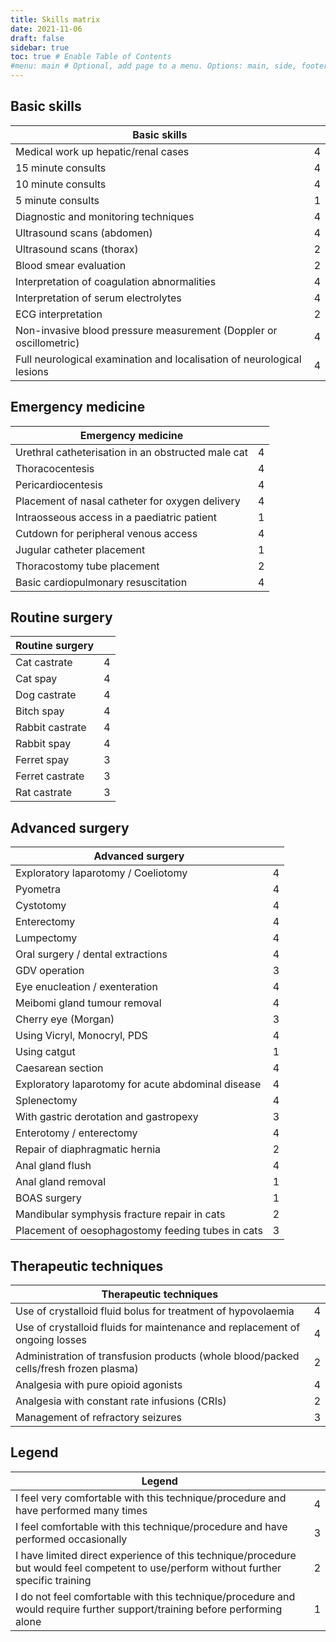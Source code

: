 ```yaml
---
title: Skills matrix
date: 2021-11-06
draft: false
sidebar: true
toc: true # Enable Table of Contents
#menu: main # Optional, add page to a menu. Options: main, side, footer
---
```

## Basic skills
| Basic skills                                                                                                                           |   |
| -------------------------------------------------------------------------------------------------------------------------------------- | - |
| Medical work up hepatic/renal cases                                                                                                    | 4 |
| 15 minute consults                                                                                                                     | 4 |
| 10 minute consults                                                                                                                     | 4 |
| 5 minute consults                                                                                                                      | 1 |
| Diagnostic and monitoring techniques                                                                                                   | 4 |
| Ultrasound scans (abdomen)                                                                                                             | 4 |
| Ultrasound scans (thorax)                                                                                                              | 2 |
| Blood smear evaluation                                                                                                                 | 2 |
| Interpretation of coagulation abnormalities                                                                                            | 4 |
| Interpretation of serum electrolytes                                                                                                   | 4 |
| ECG interpretation                                                                                                                     | 2 |
| Non-invasive blood pressure measurement (Doppler or oscillometric)                                                                     | 4 |
| Full neurological examination and localisation of neurological lesions                                                                 | 4 |

## Emergency medicine
| Emergency medicine                                                                                                                     |   |
| -------------------------------------------------------------------------------------------------------------------------------------- | - |
| Urethral catheterisation in an obstructed male cat                                                                                     | 4 |
| Thoracocentesis                                                                                                                        | 4 |
| Pericardiocentesis                                                                                                                     | 4 |
| Placement of nasal catheter for oxygen delivery                                                                                        | 4 |
| Intraosseous access in a paediatric patient                                                                                            | 1 |
| Cutdown for peripheral venous access                                                                                                   | 4 |
| Jugular catheter placement                                                                                                             | 1 |
| Thoracostomy tube placement                                                                                                            | 2 |
| Basic cardiopulmonary resuscitation                                                                                                    | 4 |

## Routine surgery
| Routine surgery                                                                                                                        |   |
| -------------------------------------------------------------------------------------------------------------------------------------- | - |
| Cat castrate                                                                                                                           | 4 |
| Cat spay                                                                                                                               | 4 |
| Dog castrate                                                                                                                           | 4 |
| Bitch spay                                                                                                                             | 4 |
| Rabbit castrate                                                                                                                        | 4 |
| Rabbit spay                                                                                                                            | 4 |
| Ferret spay                                                                                                                            | 3 |
| Ferret castrate                                                                                                                        | 3 |
| Rat castrate                                                                                                                           | 3 |

## Advanced surgery
| Advanced surgery                                                                                                                       |   |
| -------------------------------------------------------------------------------------------------------------------------------------- | - |
| Exploratory laparotomy / Coeliotomy                                                                                                    | 4 |
| Pyometra                                                                                                                               | 4 |
| Cystotomy                                                                                                                              | 4 |
| Enterectomy                                                                                                                            | 4 |
| Lumpectomy                                                                                                                             | 4 |
| Oral surgery / dental extractions                                                                                                      | 4 |
| GDV operation                                                                                                                          | 3 |
| Eye enucleation  / exenteration                                                                                                        | 4 |
| Meibomi gland tumour removal                                                                                                           | 4 |
| Cherry eye (Morgan)                                                                                                                    | 3 |
| Using Vicryl, Monocryl, PDS                                                                                                            | 4 |
| Using catgut                                                                                                                           | 1 |
| Caesarean section                                                                                                                      | 4 |
| Exploratory laparotomy for acute abdominal disease                                                                                     | 4 |
| Splenectomy                                                                                                                            | 4 |
| With gastric derotation and gastropexy                                                                                                 | 3 |
| Enterotomy / enterectomy                                                                                                               | 4 |
| Repair of diaphragmatic hernia                                                                                                         | 2 |
| Anal gland flush                                                                                                                       | 4 |
| Anal gland removal                                                                                                                     | 1 |
| BOAS surgery                                                                                                                           | 1 |
| Mandibular symphysis fracture repair in cats                                                                                           | 2 |
| Placement of oesophagostomy feeding tubes in cats                                                                                      | 3 |

## Therapeutic techniques
| Therapeutic techniques                                                                                                                 |   |
| -------------------------------------------------------------------------------------------------------------------------------------- | - |
| Use of crystalloid fluid bolus for treatment of hypovolaemia                                                                           | 4 |
| Use of crystalloid fluids for maintenance and replacement of ongoing losses                                                            | 4 |
| Administration of transfusion products (whole blood/packed cells/fresh frozen plasma)                                                  | 2 |
| Analgesia with pure opioid agonists                                                                                                    | 4 |
| Analgesia with constant rate infusions (CRIs)                                                                                          | 2 |
| Management of refractory seizures                                                                                                      | 3 |

## Legend
| Legend                                                                                                                                 |   |
| -------------------------------------------------------------------------------------------------------------------------------------- | - |
| I feel very comfortable with this technique/procedure and have performed many times                                                    | 4 |
| I feel comfortable with this technique/procedure and have performed occasionally                                                       | 3 |
| I have limited direct experience of this technique/procedure but would feel competent to use/perform without further specific training | 2 |
| I do not feel comfortable with this technique/procedure and would require further support/training before performing alone             | 1 |

